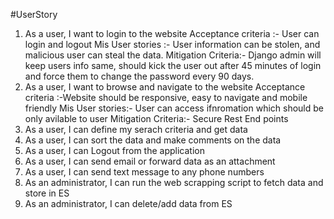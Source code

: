 #UserStory

1. As a user, I want to login to the website
Acceptance criteria :- User can login and logout
Mis User stories :- User information can be stolen, and malicious user can steal the data.
Mitigation Criteria:- Django admin will keep users info same, should kick the user out after 45 minutes of login and force them to change the password every 90 days.
2. As a user, I want to browse and navigate to the website
Acceptance criteria :-Website should be responsive, easy to navigate and mobile friendly
Mis User stories:- User can access ifnromation which should be only avilable to user
Mitigation Criteria:- Secure Rest End points
3. As a user, I can define my serach criteria and get data
4. As a user, I can sort the data and make comments on the data
5. As a user, I can Logout from the application
6. As a user, I can send email or forward data as an attachment
7. As a user, I can send text message to any phone numbers
8. As an administrator, I can run the web scrapping script to fetch data and store in ES
9. As an administrator, I can delete/add data from ES
